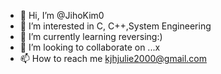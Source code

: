- 👋 Hi, I’m @JihoKim0
- 👀 I’m interested in C, C++,System Engineering
- 🌱 I’m currently learning reversing:)
- 💞️ I’m looking to collaborate on ...x
- 📫 How to reach me kjhjulie2000@gmail.com

<!---
JihoKim0/JihoKim0 is a ✨ special ✨ repository because its `README.md` (this file) appears on your GitHub profile.
You can click the Preview link to take a look at your changes.
--->
